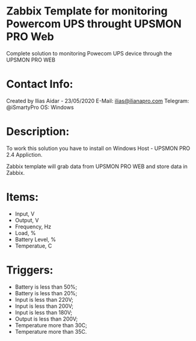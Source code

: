 # Zabbix Template for monitoring Powercom UPS throught UPSMON PRO Web
Complete solution to monitoring Powecom UPS device through the UPSMON PRO WEB

# Contact Info:
Created by Ilias Aidar - 23/05/2020
E-Mail: ilias@ilianapro.com
Telegram: @iSmartyPro 
OS: Windows

# Description:

To work this solution you have to install on Windows Host - UPSMON PRO 2.4 Appliction.

Zabbix template will grab data from UPSMON PRO WEB and store data in Zabbix.

# Items:
* Input, V
* Output, V
* Frequency, Hz
* Load, %
* Battery Level, %
* Temperatue, C

# Triggers:
* Battery is less than 50%;
* Battery is less than 20%;
* Input is less than 220V;
* Input is less than 200V;
* Input is less than 180V;
* Output is less than 200V;
* Temperature more than 30C;
* Temperature more than 35C.
